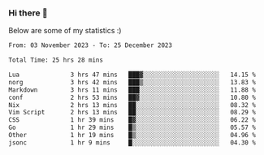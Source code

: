 ### Hi there 👋
Below are some of my statistics :)

<!--START_SECTION:waka-->

```txt
From: 03 November 2023 - To: 25 December 2023

Total Time: 25 hrs 28 mins

Lua              3 hrs 47 mins   ███▓░░░░░░░░░░░░░░░░░░░░░   14.15 %
norg             3 hrs 42 mins   ███▒░░░░░░░░░░░░░░░░░░░░░   13.83 %
Markdown         3 hrs 11 mins   ███░░░░░░░░░░░░░░░░░░░░░░   11.88 %
conf             2 hrs 53 mins   ██▓░░░░░░░░░░░░░░░░░░░░░░   10.80 %
Nix              2 hrs 13 mins   ██░░░░░░░░░░░░░░░░░░░░░░░   08.32 %
Vim Script       2 hrs 13 mins   ██░░░░░░░░░░░░░░░░░░░░░░░   08.29 %
CSS              1 hr 39 mins    █▓░░░░░░░░░░░░░░░░░░░░░░░   06.22 %
Go               1 hr 29 mins    █▒░░░░░░░░░░░░░░░░░░░░░░░   05.57 %
Other            1 hr 19 mins    █▒░░░░░░░░░░░░░░░░░░░░░░░   04.96 %
jsonc            1 hr 9 mins     █░░░░░░░░░░░░░░░░░░░░░░░░   04.30 %
```

<!--END_SECTION:waka-->

<!--
**KlapenHz/KlapenHz** is a ✨ _special_ ✨ repository because its `README.md` (this file) appears on your GitHub profile.

Here are some ideas to get you started:

- 🔭 I’m currently working on ...
- 🌱 I’m currently learning ...
- 👯 I’m looking to collaborate on ...
- 🤔 I’m looking for help with ...
- 💬 Ask me about ...
- 📫 How to reach me: ...
- 😄 Pronouns: ...
- ⚡ Fun fact: ...
-->
